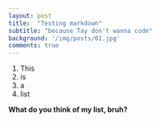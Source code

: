 ```yaml
---
layout: post
title:  "Testing markdown"
subtitle: "because Tay don't wanna code"
background: '/img/posts/01.jpg'
comments: true
---
```


1. This
2. is
3. a
4. list

**What do you think of my list, bruh?**
